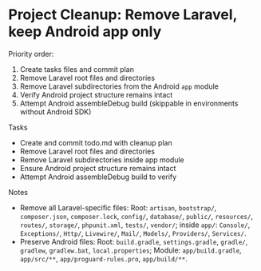 # Project Cleanup: Remove Laravel, keep Android app only

Priority order:
1. Create tasks files and commit plan
2. Remove Laravel root files and directories
3. Remove Laravel subdirectories from the Android `app` module
4. Verify Android project structure remains intact
5. Attempt Android assembleDebug build (skippable in environments without Android SDK)

Tasks
- Create and commit todo.md with cleanup plan
- Remove Laravel root files and directories
- Remove Laravel subdirectories inside app module
- Ensure Android project structure remains intact
- Attempt Android assembleDebug build to verify

Notes
- Remove all Laravel-specific files: Root: `artisan`, `bootstrap/`, `composer.json`, `composer.lock`, `config/`, `database/`, `public/`, `resources/`, `routes/`, `storage/`, `phpunit.xml`, `tests/`, `vendor/`; inside `app/`: `Console/`, `Exceptions/`, `Http/`, `Livewire/`, `Mail/`, `Models/`, `Providers/`, `Services/`.
- Preserve Android files: Root: `build.gradle`, `settings.gradle`, `gradle/`, `gradlew`, `gradlew.bat`, `local.properties`; Module: `app/build.gradle`, `app/src/**`, `app/proguard-rules.pro`, `app/build/**`.
